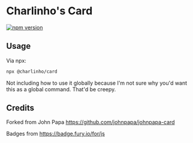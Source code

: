 # Charlinho's Card

[![npm version](https://badge.fury.io/js/%40charlinho%2Fcard.svg)](https://www.npmjs.com/package/@charlinho/card)

## Usage

Via npx:

```bash
npx @charlinho/card
```

Not including how to use it globally because I'm not sure why you'd want this as a global command. That'd be creepy.

## Credits

Forked from John Papa https://github.com/johnpapa/johnpapa-card

Badges from <https://badge.fury.io/for/js>
